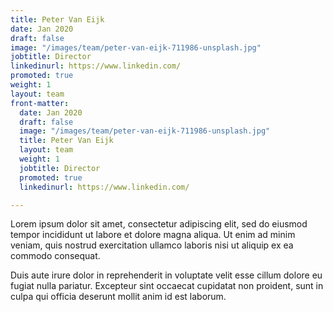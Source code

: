 ```yaml
---
title: Peter Van Eijk
date: Jan 2020
draft: false
image: "/images/team/peter-van-eijk-711986-unsplash.jpg"
jobtitle: Director
linkedinurl: https://www.linkedin.com/
promoted: true
weight: 1
layout: team
front-matter:
  date: Jan 2020
  draft: false
  image: "/images/team/peter-van-eijk-711986-unsplash.jpg"
  title: Peter Van Eijk
  layout: team
  weight: 1
  jobtitle: Director
  promoted: true
  linkedinurl: https://www.linkedin.com/

---
```

Lorem ipsum dolor sit amet, consectetur adipiscing elit, sed do eiusmod tempor incididunt ut labore et dolore magna aliqua. Ut enim ad minim veniam, quis nostrud exercitation ullamco laboris nisi ut aliquip ex ea commodo consequat.

Duis aute irure dolor in reprehenderit in voluptate velit esse cillum dolore eu fugiat nulla pariatur. Excepteur sint occaecat cupidatat non proident, sunt in culpa qui officia deserunt mollit anim id est laborum.

